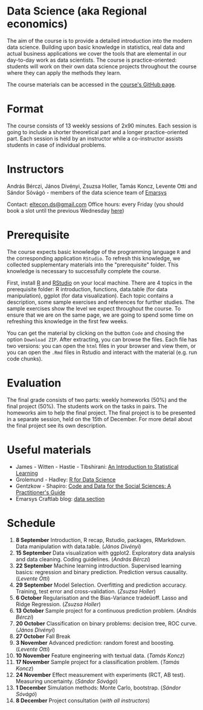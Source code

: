 # Data Science (aka Regional economics)

The aim of the course is to provide a detailed introduction into the modern data science. Building upon basic knowledge in statistics, real data and actual business applications we cover the tools that are elemental in our day-to-day work as data scientists. The course is practice-oriented: students will work on their own data science projects throughout the course where they can apply the methods they learn.

The course materials can be accessed in the [course's GitHub page](https://github.com/divenyijanos/eltecon-ds).

# Format

The course consists of 13 weekly sessions of 2x90 minutes. Each session is going to include a shorter theoretical part and a longer practice-oriented part. Each session is held by an instructor while a co-instructor assists students in case of individual problems.

# Instructors

András Bérczi, János Divényi, Zsuzsa Holler, Tamás Koncz, Levente Otti and Sándor Sóvágó - members of the data science team of [Emarsys](https://www.emarsys.com/)

Contact: eltecon.ds@gmail.com
Office hours: every Friday (you should book a slot until the previous Wednesday [here](https://docs.google.com/spreadsheets/d/1yu6GqyeyuzwHlKFf8o-1Zi2VCxJiO5LHpzu8YMZhb4Q/edit?usp=sharing))

# Prerequisite

The course expects basic knowledge of the programming language `R` and the corresponding application `RStudio`. To refresh this knowledge, we collected supplementary materials into the "prerequisite" folder. This knowledge is necessary to successfully complete the course.

First, install [R](https://cran.r-project.org/) and [RStudio](https://www.rstudio.com/products/rstudio/download/) on your local machine. There are 4 topics in the prerequisite folder: R introduction, functions, data.table (for data manipulation), ggplot (for data visualization). Each topic contains a description, some sample exercises and references for further studies. The sample exercises show the level we expect throughout the course. To ensure that we are on the same page, we are going to spend some time on refreshing this knowledge in the first few weeks.

You can get the material by clicking on the button `Code` and chosing the option `Download ZIP`. After extracting, you can browse the files. Each file has two versions: you can open the `html` files in your browser and view them, or you can open the `.Rmd` files in Rstudio and interact with the material (e.g. run code chunks).

# Evaluation

The final grade consists of two parts: weekly homeworks (50%) and the final project (50%). The students work on the tasks in pairs. The homeworks aim to help the final project. The final project is to be presented in a separate session, held on the 15th of December. For more detail about the final project see its own description.

# Useful materials

- James - Witten - Hastie - Tibshirani: [An Introduction to Statistical Learning](http://faculty.marshall.usc.edu/gareth-james/ISL/)
- Grolemund - Hadley: [R for Data Science](https://r4ds.had.co.nz/)
- Gentzkow - Shapiro: [Code and Data for the Social Sciences: A Practitioner's Guide](https://web.stanford.edu/~gentzkow/research/CodeAndData.pdf)
- Emarsys Craftlab blog: [data section](https://blog.craftlab.hu/tagged/emarsys-data)

# Schedule

1. **8 September** Introduction, R recap, Rstudio, packages, RMarkdown. Data manipulation with data.table. (*János Divényi*)
2. **15 September**  Data visualization with ggplot2. Exploratory data analysis and data cleaning. Coding guidelines. (*András Bérczi*)
3. **22 September**  Machine learning introduction. Supervised learning basics: regression and binary prediction. Prediction versus causality.  (*Levente Otti*)
4. **29 September** Model Selection. Overfitting and prediction accuracy. Training, test error and cross-validation. (*Zsuzsa Holler*)
5. **6 October** Regularisation and the Bias-Variance tradeüoff. Lasso and Ridge Regression. (*Zsuzsa Holler*)
6. **13 October** Sample project for a continuous prediction problem. (*András Bérczi*)
7. **20 October** Classification on binary problems: decision tree, ROC curve. (*János Divényi*)
8. **27 October** Fall Break
9. **3 November** Advanced prediction: random forest and boosting. (*Levente Otti*)
10. **10 November** Feature engineering with textual data. (*Tamás Koncz*)
11. **17 November** Sample project for a classification problem. (*Tamás Koncz*)
12. **24 November** Effect measurement with experiments (RCT, AB test). Measuring uncertainty. (*Sándor Sóvágó*)
13. **1 December** Simulation methods: Monte Carlo, bootstrap. (*Sándor Sóvágó*)
14. **8 December** Project consultation (*with all instructors*)
